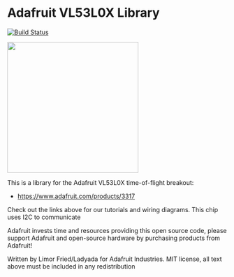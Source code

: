 # Adafruit VL53L0X Library

[![Build Status](https://travis-ci.com/adafruit/Adafruit_VL53L0X.svg?branch=master)](https://travis-ci.com/adafruit/Adafruit_VL53L0X)

<img src="https://cdn-shop.adafruit.com/970x728/3317-03.jpg" height="300"/>

This is a library for the Adafruit VL53L0X time-of-flight breakout:
  * https://www.adafruit.com/products/3317
 
Check out the links above for our tutorials and wiring diagrams. This chip uses I2C to communicate

Adafruit invests time and resources providing this open source code, please support Adafruit and open-source hardware by purchasing products from Adafruit!

Written by Limor Fried/Ladyada for Adafruit Industries.
MIT license, all text above must be included in any redistribution
